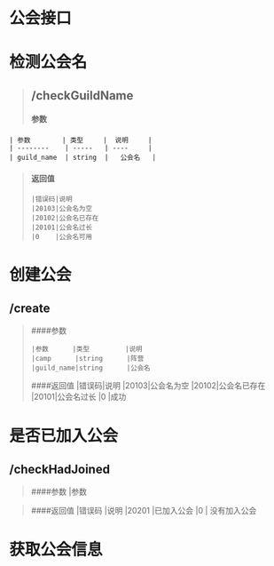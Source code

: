 

# 公会接口 #

# 检测公会名 #
> 
>##   /checkGuildName ##
> #### 参数
>
    | 参数        | 类型     |  说明     |
    | --------    | -----   | ----     |
    | guild_name  | string  |   公会名   |

> #### 返回值
>     |错误码|说明 
>     |20103|公会名为空
>     |20102|公会名已存在
>     |20101|公会名过长
>     |0    |公会名可用


# 创建公会 #
## /create ##
>####参数
>     
>     |参数      |类型         |说明
>     |camp      |string      |阵营
>     |guild_name|string      |公会名
>####返回值
>     |错误码|说明 
>     |20103|公会名为空
>     |20102|公会名已存在
>     |20101|公会名过长
>     |0    |成功

# 是否已加入公会 #
## /checkHadJoined ##
>####参数
>     |参数

>####返回值
>     |错误码 |说明
>     |20201 |已加入公会
>     |0     | 没有加入公会


# 获取公会信息 #